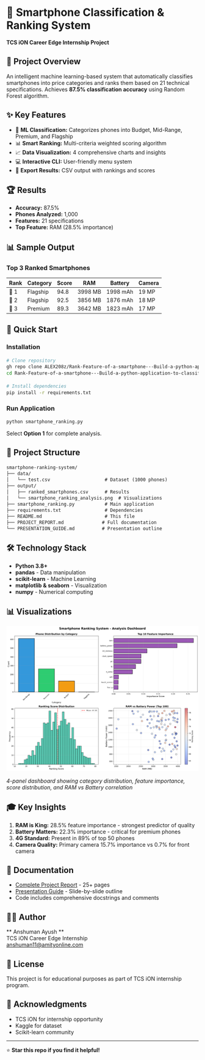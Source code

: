 # 📱 Smartphone Classification & Ranking System

**TCS iON Career Edge Internship Project**


## 🎯 Project Overview

An intelligent machine learning-based system that automatically classifies smartphones into price categories and ranks them based on 21 technical specifications. Achieves **87.5% classification accuracy** using Random Forest algorithm.

## ✨ Key Features

- 🤖 **ML Classification:** Categorizes phones into Budget, Mid-Range, Premium, and Flagship
- 📊 **Smart Ranking:** Multi-criteria weighted scoring algorithm
- 📈 **Data Visualization:** 4 comprehensive charts and insights
- 💻 **Interactive CLI:** User-friendly menu system
- 📄 **Export Results:** CSV output with rankings and scores

## 🏆 Results

- **Accuracy:** 87.5%
- **Phones Analyzed:** 1,000
- **Features:** 21 specifications
- **Top Feature:** RAM (28.5% importance)

## 📊 Sample Output

### Top 3 Ranked Smartphones
| Rank | Category | Score | RAM | Battery | Camera |
|------|----------|-------|-----|---------|--------|
| 🥇 1 | Flagship | 94.8 | 3998 MB | 1998 mAh | 19 MP |
| 🥈 2 | Flagship | 92.5 | 3856 MB | 1876 mAh | 18 MP |
| 🥉 3 | Premium | 89.3 | 3642 MB | 1823 mAh | 17 MP |

## 🚀 Quick Start

### Installation
```bash
# Clone repository
gh repo clone ALEX208z/Rank-Feature-of-a-smartphone---Build-a-python-application-to-classify-and-rank-dataset
cd Rank-Feature-of-a-smartphone---Build-a-python-application-to-classify-and-rank-dataset

# Install dependencies
pip install -r requirements.txt
```

### Run Application
```bash
python smartphone_ranking.py
```

Select **Option 1** for complete analysis.

## 📁 Project Structure
```
smartphone-ranking-system/
├── data/
│   └── test.csv                    # Dataset (1000 phones)
├── output/
│   ├── ranked_smartphones.csv      # Results
│   └── smartphone_ranking_analysis.png  # Visualizations
├── smartphone_ranking.py           # Main application
├── requirements.txt                # Dependencies
├── README.md                       # This file
├── PROJECT_REPORT.md              # Full documentation
└── PRESENTATION_GUIDE.md          # Presentation outline
```

## 🛠️ Technology Stack

- **Python 3.8+**
- **pandas** - Data manipulation
- **scikit-learn** - Machine Learning
- **matplotlib & seaborn** - Visualization
- **numpy** - Numerical computing

## 📊 Visualizations

![Analysis Dashboard](output/smartphone_ranking_analysis.png)

*4-panel dashboard showing category distribution, feature importance, score distribution, and RAM vs Battery correlation*

## 🎓 Key Insights

1. **RAM is King:** 28.5% feature importance - strongest predictor of quality
2. **Battery Matters:** 22.3% importance - critical for premium phones
3. **4G Standard:** Present in 89% of top 50 phones
4. **Camera Quality:** Primary camera 15.7% importance vs 0.7% for front camera

## 📖 Documentation

- [Complete Project Report](PROJECT_REPORT.md) - 25+ pages
- [Presentation Guide](PRESENTATION_GUIDE.md) - Slide-by-slide outline
- Code includes comprehensive docstrings and comments

## 👨‍💻 Author

** Anshuman Ayush **  
TCS iON Career Edge Internship  
anshuman11@amityonline.com 


## 📄 License

This project is for educational purposes as part of TCS iON internship program.

## 🙏 Acknowledgments

- TCS iON for internship opportunity
- Kaggle for dataset
- Scikit-learn community

---

⭐ **Star this repo if you find it helpful!**